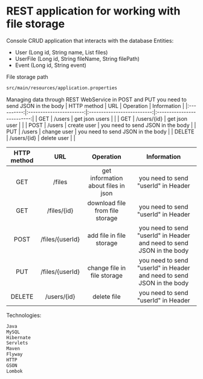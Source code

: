 # REST application for working with file storage

Console CRUD application that interacts with the database 
Entities:
- User (Long id, String name, List<UserFile> files)
- UserFile (Long id, String fileName, String filePath)
- Event (Long id, String event)

File storage path
```sh
src/main/resources/application.properties
```

Managing data through REST WebService
in POST and PUT you need to send JSON in the body
| HTTP method |           URL           |                Operation  |             Information  |
|:----------:|:-----------------------:|:--------------------------:|:--------------------------:|
| GET        | /users             | get json users                  |           |
| GET        | /users/{id}        | get json user                   |           |
| POST       | /users             | create user                     |   you need to send JSON in the body        |
| PUT        | /users             | change user                     |     you need to send JSON in the body      |
| DELETE     | /users/{id}        | delete user                     |           |


| HTTP method |           URL           |                Operation  |             Information  |
|:----------:|:-----------------------:|:--------------------------:|:--------------------------:|
| GET        | /files             | get information about files in json  |   you need to send "userId" in Header        |
| GET        | /files/{id}        | download file from file storage     |    you need to send "userId" in Header       |
| POST       | /files/{userId}    | add file in file storage            |   you need to send "userId" in Header and need to send JSON in the body        |
| PUT        | /files/{userId}    | change file in file storage         |     you need to send "userId" in Header and need to send JSON in the body      |
| DELETE     | /users/{id}        | delete file                          |    you need to send "userId" in Header       |

Technologies:
```sh
Java
MySQL
Hibernate
Servlets
Maven
Flyway
HTTP
GSON
Lombok
```

